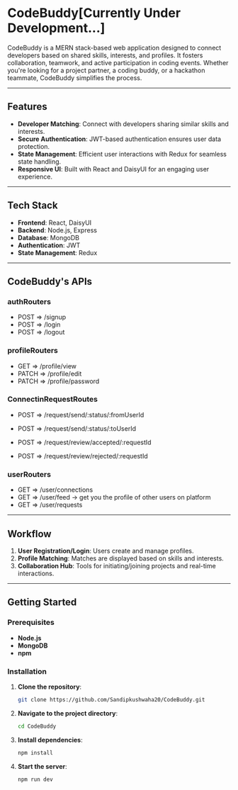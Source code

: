 # CodeBuddy[Currently Under Development...]

CodeBuddy is a MERN stack-based web application designed to connect developers based on shared skills, interests, and profiles. It fosters collaboration, teamwork, and active participation in coding events. Whether you're looking for a project partner, a coding buddy, or a hackathon teammate, CodeBuddy simplifies the process.

---
 
## Features

- **Developer Matching**: Connect with developers sharing similar skills and interests.
- **Secure Authentication**: JWT-based authentication ensures user data protection.
- **State Management**: Efficient user interactions with Redux for seamless state handling.
- **Responsive UI**: Built with React and DaisyUI for an engaging user experience.

---

## Tech Stack

- **Frontend**: React, DaisyUI
- **Backend**: Node.js, Express
- **Database**: MongoDB
- **Authentication**: JWT
- **State Management**: Redux

---

## CodeBuddy's APIs
   ### authRouters
   - POST => /signup
   - POST => /login
   - POST => /logout

   ### profileRouters
   - GET => /profile/view
   - PATCH => /profile/edit
   - PATCH => /profile/password

   ### ConnectinRequestRoutes
   - POST => /request/send/:status/:fromUserId
   - POST => /request/send/:status/:toUserId
   
   - POST => /request/review/accepted/:requestId
   - POST => /request/review/rejected/:requestId

   ### userRouters
   - GET => /user/connections
   - GET => /user/feed    -> get you the profile of other users on platform
   - GET => /user/requests

---

## Workflow

1. **User Registration/Login**: Users create and manage profiles.
2. **Profile Matching**: Matches are displayed based on skills and interests.
3. **Collaboration Hub**: Tools for initiating/joining projects and real-time interactions.

---

## Getting Started

### Prerequisites

- **Node.js**
- **MongoDB**
- **npm**

### Installation

1. **Clone the repository**:
   ```bash
   git clone https://github.com/Sandipkushwaha20/CodeBuddy.git
   ```
2. **Navigate to the project directory**:
   ```bash
   cd CodeBuddy
   ```
3. **Install dependencies**:
   ```bash
   npm install
   ```
4. **Start the server**:
   ```bash
   npm run dev
   ```


